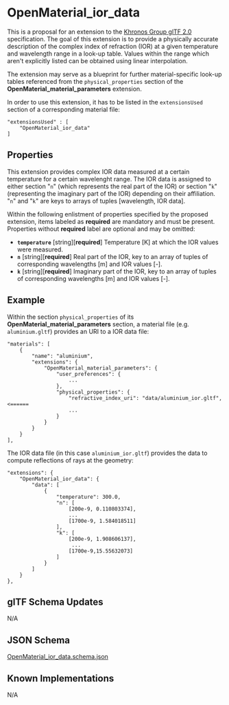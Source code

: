 OpenMaterial_ior_data
=====================

This is a proposal for an extension to the [Khronos Group glTF 2.0](https://github.com/KhronosGroup/glTF) specification. The goal of this extension is to
provide a physically accurate description of the complex index of refraction (IOR) at a given temperature and
wavelength range in a look-up table. Values within the range which aren't explicitly listed can be obtained using
linear interpolation.

The extension may serve as a blueprint for further material-specific look-up tables referenced from the
``physical_properties`` section of the **OpenMaterial_material_parameters** extension. 

In order to use this extension, it has to be listed in the ``extensionsUsed`` section of a corresponding material
file:

```
"extensionsUsed" : [
    "OpenMaterial_ior_data"
]
```

Properties
----------

This extension provides complex IOR data measured at a certain temperature for a certain wavelenght range.
The IOR data is assigned to either section "``n``" (which represents the real part of the IOR) or section "``k``"
(representing the imaginary part of the IOR) depending on their affiliation. "``n``" and "``k``" are keys to arrays of
tuples [wavelength, IOR data]. 

Within the following enlistment of properties specified by the proposed extension, items labeled as **required** are
mandatory and must be present. Properties without **required** label are optional and may be omitted:

* **`temperature`** [string][**required**]
Temperature [K] at which the IOR values were measured.
* **`n`** [string][**required**]
Real part of the IOR, key to an array of tuples of corresponding wavelengths [m] and IOR values [-].
* **`k`** [string][**required**]
Imaginary part of the IOR, key to an array of tuples of corresponding wavelengths [m] and IOR values [-].

Example
-------

Within the section `physical_properties` of its **OpenMaterial_material_parameters** section, a material file
(e.g. `aluminium.gltf`) provides an URI to a IOR data file:

```
"materials": [
    {
        "name": "aluminium",
        "extensions": {
            "OpenMaterial_material_parameters": {
                "user_preferences": {
                    ...
                },
                "physical_properties": {
                    "refractive_index_uri": "data/aluminium_ior.gltf", <======
                    ...
                }
            }
        }
    }
],
````

The IOR data file (in this case `aluminium_ior.gltf`) provides the data to compute reflections of rays at the
geometry: 

````
"extensions": {
	"OpenMaterial_ior_data": {
		"data": [
			{
				"temperature": 300.0,
				"n": [
					[200e-9, 0.110803374],
					...
					[1700e-9, 1.584018511]
				],
				"k": [
					[200e-9, 1.908606137],
					 ...
					[1700e-9,15.55632073]
				]
			}
		]
	}
},
````

glTF Schema Updates
-------------------
N/A

JSON Schema
-----------
[OpenMaterial_ior_data.schema.json](schema/OpenMaterial_ior_data.schema.json)

Known Implementations
---------------------
N/A
